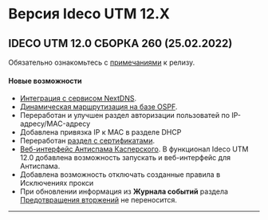 # Версия Ideco UTM 12.X

## **IDECO UTM 12.0 СБОРКА 260 (25.02.2022)**

Обязательно ознакомьтесь с [примечаниями](https://disk.yandex.ru/i/i3qMwQj8YYC5QA) к релизу.

#### Новые возможности

* [Интеграция с сервисом NextDNS](../settings/services/nextdns.md). 
* [Динамическая маршрутизация на базе OSPF](../settings/services/ospf.md). 
* Переработан и улучшен раздел авторизации пользоватей по IP-адресу/MAC-адресу
* Добавлена привязка IP к MAC в разделе DHCP
* Переработан [раздел с сертификатами](../settings/services/certificates/README.md). 
* [Веб-интерфейс Антиспама Касперского](../settings/access-rules/antivirus.md). В функционал Ideco UTM 12.0 добавлена возможность запускать и веб-интерфейс для Антиспама.
* Добавлена возможность отключать созданные правила в Исключениях прокси
* При обновлении информация из **Журнала событий** раздела [Предотвращения вторжений](../../docsUTM/settings/access-rules/ips.md) не переносится.
***